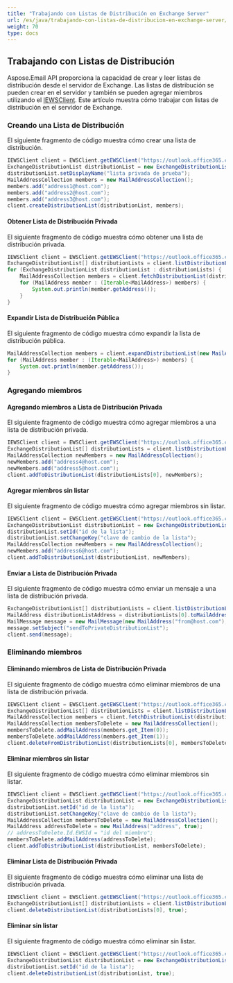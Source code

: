 ```yaml
---
title: "Trabajando con Listas de Distribución en Exchange Server"
url: /es/java/trabajando-con-listas-de-distribucion-en-exchange-server/
weight: 70
type: docs
---
```


## **Trabajando con Listas de Distribución**
Aspose.Email API proporciona la capacidad de crear y leer listas de distribución desde el servidor de Exchange. Las listas de distribución se pueden crear en el servidor y también se pueden agregar miembros utilizando el [IEWSClient](https://apireference.aspose.com/email/java/com.aspose.email/IEWSClient). Este artículo muestra cómo trabajar con listas de distribución en el servidor de Exchange.
### **Creando una Lista de Distribución**
El siguiente fragmento de código muestra cómo crear una lista de distribución.

~~~Java
IEWSClient client = EWSClient.getEWSClient("https://outlook.office365.com/ews/exchange.asmx", "testUser", "pwd", "domain");
ExchangeDistributionList distributionList = new ExchangeDistributionList();
distributionList.setDisplayName("lista privada de prueba");
MailAddressCollection members = new MailAddressCollection();
members.add("address1@host.com");
members.add("address2@host.com");
members.add("address3@host.com");
client.createDistributionList(distributionList, members);
~~~
#### **Obtener Lista de Distribución Privada**
El siguiente fragmento de código muestra cómo obtener una lista de distribución privada.

~~~Java
IEWSClient client = EWSClient.getEWSClient("https://outlook.office365.com/ews/exchange.asmx", "testUser", "pwd", "domain");
ExchangeDistributionList[] distributionLists = client.listDistributionLists();
for (ExchangeDistributionList distributionList : distributionLists) {
    MailAddressCollection members = client.fetchDistributionList(distributionList);
    for (MailAddress member : (Iterable<MailAddress>) members) {
        System.out.println(member.getAddress());
    }
}
~~~

#### **Expandir Lista de Distribución Pública**
El siguiente fragmento de código muestra cómo expandir la lista de distribución pública.

~~~Java
MailAddressCollection members = client.expandDistributionList(new MailAddress("public.distribution.list@host.com"));
for (MailAddress member : (Iterable<MailAddress>) members) {
    System.out.println(member.getAddress());
}
~~~
### **Agregando miembros**
#### **Agregando miembros a Lista de Distribución Privada**
El siguiente fragmento de código muestra cómo agregar miembros a una lista de distribución privada.

~~~Java
IEWSClient client = EWSClient.getEWSClient("https://outlook.office365.com/ews/exchange.asmx", "testUser", "pwd", "domain");
ExchangeDistributionList[] distributionLists = client.listDistributionLists();
MailAddressCollection newMembers = new MailAddressCollection();
newMembers.add("address4@host.com");
newMembers.add("address5@host.com");
client.addToDistributionList(distributionLists[0], newMembers);
~~~
#### **Agregar miembros sin listar**
El siguiente fragmento de código muestra cómo agregar miembros sin listar.

~~~Java
IEWSClient client = EWSClient.getEWSClient("https://outlook.office365.com/ews/exchange.asmx", "testUser", "pwd", "domain");
ExchangeDistributionList distributionList = new ExchangeDistributionList();
distributionList.setId("id de la lista");
distributionList.setChangeKey("clave de cambio de la lista");
MailAddressCollection newMembers = new MailAddressCollection();
newMembers.add("address6@host.com");
client.addToDistributionList(distributionList, newMembers);
~~~
#### **Enviar a Lista de Distribución Privada**
El siguiente fragmento de código muestra cómo enviar un mensaje a una lista de distribución privada.

~~~Java
ExchangeDistributionList[] distributionLists = client.listDistributionLists();
MailAddress distributionListAddress = distributionLists[0].toMailAddress();
MailMessage message = new MailMessage(new MailAddress("from@host.com"), distributionListAddress);
message.setSubject("sendToPrivateDistributionList");
client.send(message);
~~~
### **Eliminando miembros**
#### **Eliminando miembros de Lista de Distribución Privada**
El siguiente fragmento de código muestra cómo eliminar miembros de una lista de distribución privada.

~~~Java
IEWSClient client = EWSClient.getEWSClient("https://outlook.office365.com/ews/exchange.asmx", "testUser", "pwd", "domain");
ExchangeDistributionList[] distributionLists = client.listDistributionLists();
MailAddressCollection members = client.fetchDistributionList(distributionLists[0]);
MailAddressCollection membersToDelete = new MailAddressCollection();
membersToDelete.addMailAddress(members.get_Item(0));
membersToDelete.addMailAddress(members.get_Item(1));
client.deleteFromDistributionList(distributionLists[0], membersToDelete);
~~~
#### **Eliminar miembros sin listar**
El siguiente fragmento de código muestra cómo eliminar miembros sin listar.

~~~Java
IEWSClient client = EWSClient.getEWSClient("https://outlook.office365.com/ews/exchange.asmx", "testUser", "pwd", "domain");
ExchangeDistributionList distributionList = new ExchangeDistributionList();
distributionList.setId("id de la lista");
distributionList.setChangeKey("clave de cambio de la lista");
MailAddressCollection membersToDelete = new MailAddressCollection();
MailAddress addressToDelete = new MailAddress("address", true);
// addressToDelete.Id.EWSId = "id del miembro";
membersToDelete.addMailAddress(addressToDelete);
client.addToDistributionList(distributionList, membersToDelete);
~~~

#### **Eliminar Lista de Distribución Privada**
El siguiente fragmento de código muestra cómo eliminar una lista de distribución privada.

~~~Java
IEWSClient client = EWSClient.getEWSClient("https://outlook.office365.com/ews/exchange.asmx", "testUser", "pwd", "domain");
ExchangeDistributionList[] distributionLists = client.listDistributionLists();
client.deleteDistributionList(distributionLists[0], true);
~~~
#### **Eliminar sin listar**
El siguiente fragmento de código muestra cómo eliminar sin listar.

~~~Java
IEWSClient client = EWSClient.getEWSClient("https://outlook.office365.com/ews/exchange.asmx", "testUser", "pwd", "domain");
ExchangeDistributionList distributionList = new ExchangeDistributionList();
distributionList.setId("id de la lista");
client.deleteDistributionList(distributionList, true);
~~~